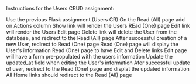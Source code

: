 Instructions for the Users CRUD assignment:

Use the previous Flask assignment (Users CR) 
On the Read (All) page add on Actions column
Show link will render the Users REad (One) page
Edit link will render the Users Edit page
Delete link will delete the User from the database, and redirect to the Read (All) page
After successful creation of a new User, redirect to Read (One) page
Read (One) page will display the User's information
Read (One) page to have Edit and Delete links
Edit page will have a form pre-populated with the users information
Update the updated_at field when editing the User's information
Afer successful update of user, redirect to the Read (One) page and displat the updated information
All Home links should redirect to the Read (All) page